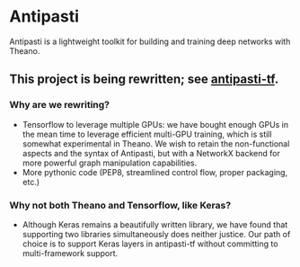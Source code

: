 # Antipasti
Antipasti is a lightweight toolkit for building and training deep networks with Theano. 

## This project is being rewritten; see [antipasti-tf](https://github.com/nasimrahaman/antipasti-tf).
### Why are we rewriting? 
* Tensorflow to leverage multiple GPUs: we have bought enough GPUs in the mean time to leverage efficient multi-GPU training, which is still somewhat experimental in Theano. We wish to retain the non-functional aspects and the syntax of Antipasti, but with a NetworkX backend for more powerful graph manipulation capabilities.
* More pythonic code (PEP8, streamlined control flow, proper packaging, etc.)

### Why not both Theano and Tensorflow, like Keras? 
* Although Keras remains a beautifully written library, we have found that supporting two libraries simultaneously does neither justice. Our path of choice is to support Keras layers in antipasti-tf without committing to multi-framework support.
